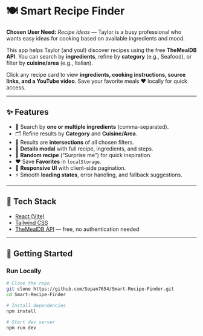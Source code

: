 # 🍽️ Smart Recipe Finder  

**Chosen User Need:** *Recipe Ideas* — Taylor is a busy professional who wants easy ideas for cooking based on available ingredients and mood.  

This app helps Taylor (and you!) discover recipes using the free **TheMealDB API**. You can search by **ingredients**, refine by **category** (e.g., Seafood), or filter by **cuisine/area** (e.g., Italian).  

Click any recipe card to view **ingredients, cooking instructions, source links, and a YouTube video**. Save your favorite meals ❤️ locally for quick access.  

---

## ✨ Features
- 🔎 Search by **one or multiple ingredients** (comma-separated).
- 🗂️ Refine results by **Category** and **Cuisine/Area**.
- 🔗 Results are **intersections** of all chosen filters.
- 📖 **Details modal** with full recipe, ingredients, and steps.
- 🎲 **Random recipe** (“Surprise me”) for quick inspiration.
- ❤️ Save **Favorites** in `localStorage`.
- 📱 **Responsive UI** with client-side pagination.
- ⚡ Smooth **loading states**, error handling, and fallback suggestions.

---

## 🧰 Tech Stack
- [React (Vite)](https://vitejs.dev/)  
- [Tailwind CSS](https://tailwindcss.com/)  
- [TheMealDB API](https://www.themealdb.com/api.php) — free, no authentication needed  

---

## 🚀 Getting Started

### Run Locally
```bash
# Clone the repo
git clone https://github.com/Sopan7654/Smart-Recipe-Finder.git
cd Smart-Recipe-Finder

# Install dependencies
npm install

# Start dev server
npm run dev
